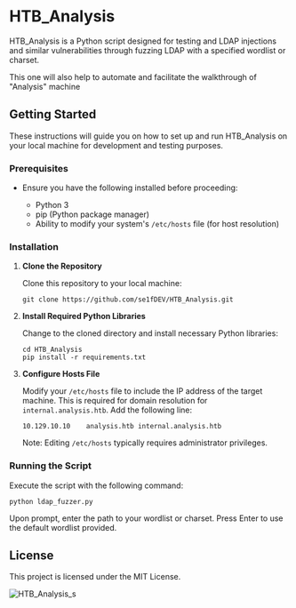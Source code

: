 <h1>HTB_Analysis</h1>

<p>HTB_Analysis is a Python script designed for testing and  LDAP injections and similar vulnerabilities through fuzzing LDAP with a specified wordlist or charset.</p>
<p>This one will also help to automate and facilitate the walkthrough of "Analysis" machine<p>

<h2>Getting Started</h2>

<p>These instructions will guide you on how to set up and run HTB_Analysis on your local machine for development and testing purposes.</p>

<h3>Prerequisites</h3>

<ul>
    <li>Ensure you have the following installed before proceeding:</li>
    <ul>
        <li>Python 3</li>
        <li>pip (Python package manager)</li>
        <li>Ability to modify your system's <code>/etc/hosts</code> file (for host resolution)</li>
    </ul>
</ul>

<h3>Installation</h3>

<ol>
    <li><strong>Clone the Repository</strong></li>
    <p>Clone this repository to your local machine:</p>
    <pre><code>git clone https://github.com/se1fDEV/HTB_Analysis.git</code></pre>
    <li><strong>Install Required Python Libraries</strong></li>
    <p>Change to the cloned directory and install necessary Python libraries:</p>
    <pre><code>cd HTB_Analysis
pip install -r requirements.txt</code></pre>
    <li><strong>Configure Hosts File</strong></li>
    <p>Modify your <code>/etc/hosts</code> file to include the IP address of the target machine. This is required for domain resolution for <code>internal.analysis.htb</code>. Add the following line:</p>
    <pre><code>10.129.10.10    analysis.htb internal.analysis.htb</code></pre>
    <p>Note: Editing <code>/etc/hosts</code> typically requires administrator privileges.</p>
</ol>

<h3>Running the Script</h3>

<p>Execute the script with the following command:</p>
<pre><code>python ldap_fuzzer.py</code></pre>

<p>Upon prompt, enter the path to your wordlist or charset. Press Enter to use the default wordlist provided.</p>

<h2>License</h2>

<p>This project is licensed under the MIT License.</p>

![HTB_Analysis_s](https://github.com/se1fDEV/HTB_Analysis/assets/154564062/774a1fd6-0fcb-4c4f-8c1d-6f61b6796654)
